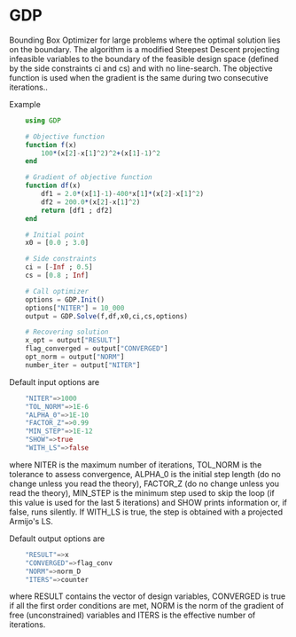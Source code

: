 # GDP
Bounding Box Optimizer for large problems where the optimal solution lies on the boundary. The algorithm is a modified Steepest Descent projecting infeasible variables to the boundary of the feasible design space (defined by the side constraints ci and cs) and with no line-search. The objective function is used when the gradient is the same during two consecutive iterations.. 

Example

```julia
    using GDP

    # Objective function
    function f(x) 
        100*(x[2]-x[1]^2)^2+(x[1]-1)^2
    end

    # Gradient of objective function   
    function df(x)
        df1 = 2.0*(x[1]-1)-400*x[1]*(x[2]-x[1]^2)
        df2 = 200.0*(x[2]-x[1]^2)
        return [df1 ; df2]
    end

    # Initial point
    x0 = [0.0 ; 3.0]

    # Side constraints
    ci = [-Inf ; 0.5]
    cs = [0.8 ; Inf] 

    # Call optimizer
    options = GDP.Init()
    options["NITER"] = 10_000
    output = GDP.Solve(f,df,x0,ci,cs,options)

    # Recovering solution
    x_opt = output["RESULT"]
    flag_converged = output["CONVERGED"]
    opt_norm = output["NORM"]
    number_iter = output["NITER"]

```

Default input options are

```julia
    "NITER"=>1000
    "TOL_NORM"=>1E-6
    "ALPHA_0"=>1E-10
    "FACTOR_Z"=>0.99
    "MIN_STEP"=>1E-12
    "SHOW"=>true
    "WITH_LS"=>false

```
where NITER is the maximum number of iterations, TOL_NORM is the tolerance to assess convergence, ALPHA_0 is the initial step length (do no change unless you read the theory), FACTOR_Z (do no change unless you read the theory), MIN_STEP is the minimum step used to skip the loop (if this value is used for the last 5 iterations) and SHOW prints information or, if false, runs silently. If WITH_LS is true, the step is obtained with a projected Armijo's LS. 
      

Default output options are

```julia
    "RESULT"=>x 
    "CONVERGED"=>flag_conv
    "NORM"=>norm_D
    "ITERS"=>counter
```
where RESULT contains the vector of design variables, CONVERGED is true if all the first order conditions are met, NORM is the norm of the gradient of free (unconstrained) variables and  ITERS is the effective number of iterations.



